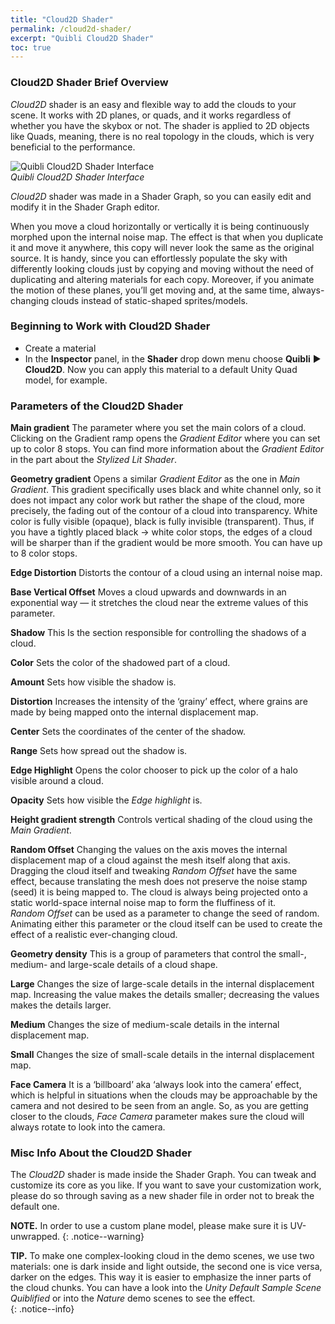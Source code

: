 ```yaml
---
title: "Cloud2D Shader"
permalink: /cloud2d-shader/
excerpt: "Quibli Cloud2D Shader"
toc: true
---
```


### Cloud2D Shader Brief Overview
_Cloud2D_ shader is an easy and flexible way to add the clouds to your scene. It works with 2D planes, or quads, and it works regardless of whether you have the skybox or not. The shader is applied to 2D objects like Quads, meaning, there is no real topology in the clouds, which is very beneficial to the performance.  

![Quibli Cloud2D Shader Interface](/quibli-doc/assets/images/manual_images/cloud2d_shader_interface.jpg)  
*Quibli Cloud2D Shader Interface*

_Cloud2D_ shader was made in a Shader Graph, so you can easily edit and modify it in the Shader Graph editor.  

When you move a cloud horizontally or vertically it is being continuously morphed upon the internal noise map. The effect is that when you duplicate it and move it anywhere, this copy will never look the same as the original source. It is handy, since you can effortlessly populate the sky with differently looking clouds just by copying and moving without the need of duplicating and altering materials for each copy. Moreover, if you animate the motion of these planes, you’ll get moving and, at the same time, always-changing clouds instead of static-shaped sprites/models.

### Beginning to Work with Cloud2D Shader

* Create a material
* In the **Inspector** panel, in the **Shader** drop down menu choose **Quibli** ▶︎ **Cloud2D**.
Now you can apply this material to a default Unity Quad model, for example.

### Parameters of the Cloud2D Shader

**Main gradient** The parameter where you set the main colors of a cloud. Clicking on the Gradient ramp opens the _Gradient Editor_ where you can set up to color 8 stops. You can find more information about the _Gradient Editor_ in the part about the _Stylized Lit Shader_.  

**Geometry gradient**  Opens a similar _Gradient Editor_ as the one in _Main Gradient_. This gradient specifically uses black and white channel only, so it does not impact any color work but rather the shape of the cloud, more precisely, the fading out of the contour of a cloud into transparency. White color is fully visible (opaque), black is fully invisible (transparent). Thus, if you have a tightly placed black → white color stops, the edges of a cloud will be sharper than if the gradient would be more smooth. You can have up to 8 color stops.  

**Edge Distortion** Distorts the contour of a cloud using an internal noise map.  

**Base Vertical Offset** Moves a cloud upwards and downwards in an exponential way — it stretches the cloud near the extreme values of this parameter.  

**Shadow** This Is the section responsible for controlling the shadows of a cloud.  

**Color** Sets the color of the shadowed part of a cloud.  

**Amount**  Sets how visible the shadow is.  

**Distortion** Increases the intensity of the ‘grainy’ effect, where grains are made by being mapped onto the internal displacement map.  

**Center** Sets the coordinates of the center of the shadow.  

**Range** Sets how spread out the shadow is.  

**Edge Highlight** Opens the color chooser to pick up the color of a halo visible around a cloud.  

**Opacity** Sets how visible the _Edge highlight_ is.  

**Height gradient strength** Controls vertical shading of the cloud using the _Main Gradient_.  

**Random Offset** Changing the values on the axis moves the internal displacement map of a cloud against the mesh itself along that axis. Dragging the cloud itself and tweaking _Random Offset_ have the same effect, because translating the mesh does not preserve the noise stamp (seed) it is being mapped to. The cloud is always being projected onto a static world-space internal noise map to form the fluffiness of it.  
_Random Offset_ can be used as a parameter to change the seed of random. Animating either this parameter or the cloud itself can be used to create the effect of a realistic ever-changing cloud.  

**Geometry density** This is a group of parameters that control the small-, medium- and large-scale details of a cloud shape.  

**Large** Changes the size of large-scale details in the internal displacement map. Increasing the value makes the details smaller; decreasing the values makes the details larger.  

**Medium** Changes the size of medium-scale details in the internal displacement map.  

**Small** Changes the size of small-scale details in the internal displacement map.  

**Face Camera** It is a ‘billboard’ aka ‘always look into the camera’ effect, which is helpful in situations when the clouds may be approachable by the camera and not desired to be seen from an angle. So, as you are getting closer to the clouds, _Face Camera_ parameter makes sure the cloud will always rotate to look into the camera.  

### Misc Info About the Cloud2D Shader
The _Cloud2D_ shader is made inside the Shader Graph. You can tweak and customize its core as you like. If you want to save your customization work, please do so through saving as a new shader file in order not to break the default one.

**NOTE.** In order to use a custom plane model, please make sure it is UV-unwrapped.
{: .notice--warning}

**TIP.** To make one complex-looking cloud in the demo scenes, we use two materials: one is dark inside and light outside, the second one is vice versa, darker on the edges. This way it is easier to emphasize the inner parts of the cloud chunks. You can have a look into the _Unity Default Sample Scene Quiblified_ or into the _Nature_ demo scenes to see the effect.  
{: .notice--info}

